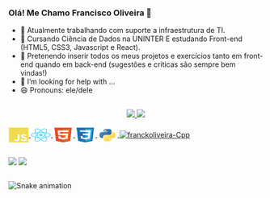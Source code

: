 ### Olá! Me Chamo Francisco Oliveira 👋

- 🔭 Atualmente trabalhando com suporte a infraestrutura de TI.
- 🌱 Cursando Ciência de Dados na UNINTER E estudando Front-end (HTML5, CSS3, Javascript e React).
- 👯 Pretenendo inserir todos os meus projetos e exercícios tanto em front-end quando em back-end (sugestões e críticas são sempre bem vindas!)
- 🤔 I’m looking for help with ...
- 😄 Pronouns: ele/dele
##
<div align="center">
  <a href="https://github.com/franckoliveira">
  <img height="180em" src="https://github-readme-stats.vercel.app/api?username=franckoliveira&show_icons=true&theme=dark&include_all_commits=true&count_private=true"/>
  <img height="180em" src="https://github-readme-stats.vercel.app/api/top-langs/?username=franckoliveira&layout=compact&langs_count=7&theme=dark"/>
</div>
  
  <div style="display: inline_block"><br>
  <img align="center" alt="franckoliveira-Js" height="30" width="40" src="https://raw.githubusercontent.com/devicons/devicon/master/icons/javascript/javascript-plain.svg">
  <img align="center" alt="franckoliveira-React" height="30" width="40" src="https://raw.githubusercontent.com/devicons/devicon/master/icons/react/react-original.svg">
  <img align="center" alt="franckoliveira-HTML" height="30" width="40" src="https://raw.githubusercontent.com/devicons/devicon/master/icons/html5/html5-original.svg">
  <img align="center" alt="franckoliveira-CSS" height="30" width="40" src="https://raw.githubusercontent.com/devicons/devicon/master/icons/css3/css3-original.svg">
  <img align="center" alt="franckoliveira-Python" height="30" width="40" src="https://raw.githubusercontent.com/devicons/devicon/master/icons/python/python-original.svg">
  <img align="center" alt="franckoliveira-Cpp" height="30" width="40" src="https://cdn.jsdelivr.net/gh/devicons/devicon/icons/cplusplus/cplusplus-original.svg" />
</div>
  
  ##
  
  <div> 
  <a href = "mailto:gleriston.silva61@gmail.com"><img src="https://img.shields.io/badge/-Gmail-%23333?style=for-the-badge&logo=gmail&logoColor=white" target="_blank"></a>
  <a href="https://www.linkedin.com/in/francisco-oliveira-8a3678225" target="_blank"><img src="https://img.shields.io/badge/-LinkedIn-%230077B5?style=for-the-        badge&logo=linkedin&logoColor=white" target="_blank"></a> 
  
  
##
![Snake animation](https://github.com/franckoliveira/franckoliveira/blob/output/github-contribution-grid-snake.svg)

